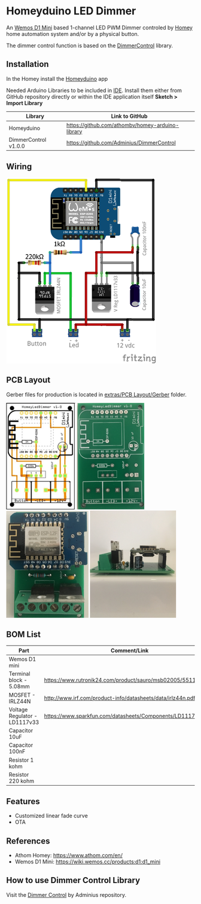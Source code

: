 # Homeyduino LED Dimmer
An [Wemos D1 Mini](https://wiki.wemos.cc/products:d1:d1_mini) based 1-channel LED PWM Dimmer controled by [Homey](https://www.athom.com/en/) home automation system and/or by a physical button. 

The dimmer control function is based on the [DimmerControl](https://github.com/Adminius/DimmerControl) library. 


## Installation
In the Homey install the [Homeyduino](https://apps.athom.com/app/com.athom.homeyduino) app 

Needed Arduino Libraries to be included in [IDE](https://www.arduino.cc/en/Main/Software). Install them either from GitHub repository directly or within the IDE application itself **Sketch > Import Library** 

| Library                            | Link to GitHub                                      |
| ---------------------------------- | --------------------------------------------------- |
| Homeyduino                         |  https://github.com/athombv/homey-arduino-library   |      
| DimmerControl  v1.0.0              |  https://github.com/Adminius/DimmerControl          |


## Wiring
<img src="https://github.com/MagnusPer/HomeyLedDimmer/blob/master/extras/wiring/HomeyLedDimmer_v1-0.png" width="400">

## PCB Layout
Gerber files for production is located in [extras/PCB Layout/Gerber](https://github.com/MagnusPer/Homeyduino_LedDimmer/tree/master/extras/PCB%20layout/Gerber) folder.

<img src="https://github.com/MagnusPer/HomeyLedDimmer/blob/master/extras/PCB%20layout/HomeyLedDimmer_v1-0_pcb.jpg" width="185"> <img src="https://github.com/MagnusPer/HomeyLedDimmer/blob/master/extras/PCB%20layout/PCB%20top.JPG" width="180"> <img src="https://github.com/MagnusPer/HomeyLedDimmer/blob/master/extras/PCB%20layout/PCB%20mounted%20top.JPG" width="220"> <img src="https://github.com/MagnusPer/HomeyLedDimmer/blob/master/extras/PCB%20layout/PCB%20mounted%20side.JPG" width="230">


## BOM List
| Part                               | Comment/Link                                        |
| ---------------------------------- | --------------------------------------------------- |
|  Wemos D1 mini                     |                                                     |   
|  Terminal block - 5.08mm           | https://www.rutronik24.com/product/sauro/msb02005/5511.html |      
|  MOSFET - IRLZ44N                  | http://www.irf.com/product-info/datasheets/data/irlz44n.pdf |
|  Voltage Regulator - LD1117v33     | https://www.sparkfun.com/datasheets/Components/LD1117V33.pdf|
|  Capacitor 10uF                    |                                                     |
|  Capacitor 100nF                   |                                                     |
|  Resistor 1 kohm                   |                                                     |
|  Resistor 220 kohm                 |                                                     |

## Features
 - Customized linear fade curve
 - OTA

## References
- Athom Homey: https://www.athom.com/en/
- Wemos D1 Mini: https://wiki.wemos.cc/products:d1:d1_mini

## How to use Dimmer Control Library 
Visit the [Dimmer Control](https://github.com/Adminius/DimmerControl) by Adminius repository.
